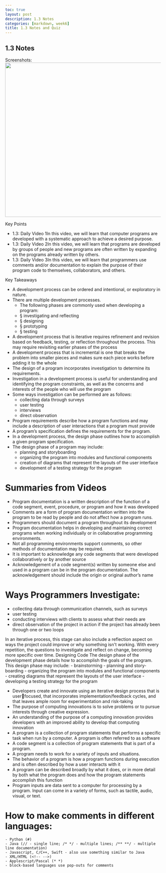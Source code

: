 ```yaml
---
toc: true
layout: post
description: 1.3 Notes
categories: [markdown, week6]
title: 1.3 Notes and Quiz
---
```

## 1.3 Notes
Screenshots:
<img src="{{site.baseurl}}/images/1.3.png" width="1000" height="500"> 

Key Points
- 1.3: Daily Video 1In this video, we will learn that computer programs are developed with a systematic approach to achieve a desired purpose.
- 1.3: Daily Video 2In this video, we will learn that programs are developed by groups of people and new programs are often written by expanding on the programs already written by others.
- 1.3: Daily Video 3In this video, we will learn that programmers use comments and/or documentation to explain the purpose of their program code to themselves, collaborators, and others.

Key Takeaways
- A development process can be ordered and 
intentional, or exploratory in nature.
- There are multiple development processes. 
    - The following phases are commonly used when 
    developing a program:
    - § investigating and reflecting 
    - § designing 
    - § prototyping 
    - § testing
- A development process that is iterative requires 
refinement and revision based on feedback, 
testing, or reflection throughout the process. 
This may require revisiting earlier phases of the 
process
- A development process that is incremental is 
one that breaks the problem into smaller pieces 
and makes sure each piece works before adding 
it to the whole
- The design of a program incorporates 
investigation to determine its requirements.
- Investigation in a development process is 
useful for understanding and identifying the 
program constraints, as well as the concerns 
and interests of the people who will use the 
program
- Some ways investigation can be performed are 
as follows: 
    - collecting data through surveys
    - user testing 
    - interviews 
    - direct observation
- Program requirements describe how a program 
functions and may include a description of user 
interactions that a program must provide
- A program’s specification defines the 
requirements for the program. 
- In a development process, the design phase 
outlines how to accomplish a given program 
specification.
- The design phase of a program may include: 
    - planning and storyboarding
    - organizing the program into modules and 
    functional components
    - creation of diagrams that represent the 
    layouts of the user interface
    - development of a testing strategy for the 
program


# Summaries from Videos
- Program documentation is a written description 
of the function of a code segment, event, 
procedure, or program and how it was 
developed
- Comments are a form of program 
documentation written into the program to 
be read by people and do not affect how a 
program runs.
- Programmers should document a program 
throughout its development
- Program documentation helps in developing 
and maintaining correct programs when 
working individually or in collaborative 
programming environments.
- Not all programming environments 
support comments, so other methods of 
documentation may be required.
- It is important to acknowledge any code 
segments that were developed collaboratively 
or by another source
- Acknowledgement of a code segment(s) 
written by someone else and used in a program 
can be in the program documentation. The 
acknowledgement should include the origin or 
original author’s name

# Ways Programmers Investigate:
- collecting data through communication channels, such as surveys
- user testing
- conducting interviews with clients to assess what their needs are
- direct observation of the project in action if the project has already been through one or two loops

In an iterative process, this stage can also include a reflection aspect on ways the project could improve or why something isn't working. With every repetition, the questions to investigate and reflect on change, becoming more specific over time.
Designing Code
The design phase of the development phase details how to accomplish the goals of the program.
This design phase may include:
    - brainstorming
    - planning and story-boarding
    - organizing the program into modules and functional components
    - creating diagrams that represent the layouts of the user interface
    - developing a testing strategy for the program

- Developers create and innovate using an iterative design process that is userfocused, that incorporates implementation/feedback cycles, and that leaves ample 
room for experimentation and risk-taking
- The purpose of computing innovations is to 
solve problems or to pursue interests through 
creative expression. 
- An understanding of the purpose of a 
computing innovation provides developers with 
an improved ability to develop that computing 
innovation
- A program is a collection of program 
statements that performs a specific task when 
run by a computer. A program is often referred 
to as software
- A code segment is a collection of program 
statements that is part of a program.
- A program needs to work for a variety of inputs 
and situations.
- The behavior of a program is how a program 
functions during execution and is often 
described by how a user interacts with it
- A program can be described broadly by what 
it does, or in more detail by both what the 
program does and how the program statements 
accomplish this function
- Program inputs are data sent to a computer for 
processing by a program. Input can come in a 
variety of forms, such as tactile, audio, visual, 
or text.

# How to make comments in different languages:
    - Python (#)
    - Java (// - single line; /* */ - multiple lines; /** **/ - multiple line documentation)
    - Javascript, C/C++, Swift - also use something similar to Java
    - XML/HTML (<!-- -->)
    - Applescript/Pascal (* *)
    - block-based languages use pop-outs for comments
